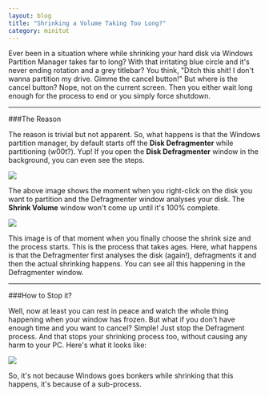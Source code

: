 ```yaml
---
layout: blog
title: "Shrinking a Volume Taking Too Long?"
category: minitut
---
```

 
Ever been in a situation where while shrinking your hard disk via Windows Partition Manager takes far to long? With that irritating blue circle and it's never ending rotation and a grey titlebar? You think, "Ditch this shit! I don't wanna partition my drive. Gimme the cancel button!" But where is the cancel button? Nope, not on the current screen. Then you either wait long enough for the process to end or you simply force shutdown.

---

###The Reason

The reason is trivial but not apparent. So, what happens is that the Windows partition manager, by default starts off the **Disk Defragmenter** while partitioning (w00t?). Yup! If you open the **Disk Defragmenter** window in the background, you can even see the steps.

<a href="http://ranveeraggarwal.github.io/blog/img/too-long/1.png"><img src="http://ranveeraggarwal.github.io/blog/img/too-long/1.png"></a>

The above image shows the moment when you right-click on the disk you want to partition and the Defragmenter window analyses your disk. The **Shrink Volume** window won't come up until it's 100% complete.

<a href="http://ranveeraggarwal.github.io/blog/img/too-long/2.png"><img src="http://ranveeraggarwal.github.io/blog/img/too-long/2.png"></a>

This image is of that moment when you finally choose the shrink size and the process starts. This is the process that takes ages. Here, what happens is that the Defragmenter first analyses the disk (again!), defragments it and then the actual shrinking happens. You can see all this happening in the Defragmenter window.

---

###How to Stop it?

Well, now at least you can rest in peace and watch the whole thing happening when your window has frozen. But what if you don't have enough time and you want to cancel?
Simple! Just stop the Defragment process. And that stops your shrinking process too, without causing any harm to your PC. Here's what it looks like:

<a href="http://ranveeraggarwal.github.io/blog/img/too-long/2.png"><img src="http://ranveeraggarwal.github.io/blog/img/too-long/3.png"></a>

So, it's not because Windows goes bonkers while shrinking that this happens, it's because of a sub-process.

<div class="fb-like" data-href="http://ranveeraggarwal.github.io/blog/too-long-to-shrink/" data-layout="standard" data-action="like" data-show-faces="false" data-share="false"></div>
